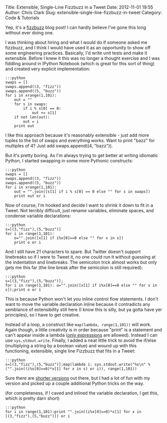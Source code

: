 Title: Extensible, Single-Line Fizzbuzz in a Tweet
Date: 2012-11-01 19:55
Author: Chris Clark
Slug: extensible-single-line-fizzbuzz-in-tweet
Category: Code & Tutorials

Yep, it's a
[fizzbuzz](http://www.codinghorror.com/blog/2007/02/why-cant-programmers-program.html)
blog post! I can hardly believe I've gone this long without ever doing
one.

I was thinking about hiring and what I would do if someone asked me
fizzbuzz, and I think I would have used it as an opportunity to show off
some engineering practices. Basically, I'd write unit tests and make it
extensible. Before I knew it this was no longer a thought exercise and I
was fiddling around in IPython Notebook (which is great for this sort of
thing) and created very explicit implementation:

    :::python
    swaps = []
    swaps.append((3, "fizz"))
    swaps.append((5, "buzz"))
    for i in xrange(1,101):
        out = ""
        for s in swaps:
            if i % s[0] == 0:
                out += s[1]
        if not len(out):
            out = i
        print out


I like this approach because it's reasonably extensible - just add more
tuples to the list of swaps and everything works. Want to print "bazz"
for multiples of 4? Just add swaps.append((4, "bazz")).

But it's pretty boring. As I'm always trying to get better at writing
idiomatic Python, I started swapping in some more Pythonic constructs:

    :::python
    swaps = []
    swaps.append((3, "fizz"))
    swaps.append((5, "buzz"))
    for i in xrange(1,101):
        out = "".join([s[1] if i % s[0] == 0 else "" for s in swaps])
        print out or i

Now of course, I'm hooked and decide I want to shrink it down to fit in
a Tweet. Not terribly difficult, just rename variables, eliminate
spaces, and condense variable declarations:

    :::python
    s=[(3,"fizz"),(5,"buzz")]
    for i in range(1,101):
        o="".join([x[1] if i%x[0]==0 else "" for x in s])
        print o or i

And I still have 21 characters to spare. But Twitter doesn't support
linebreaks so if I were to Tweet it, no one could run it without
guessing at the indentation and linebreaks. The semicolon trick almost
works but only gets me this far (the line break after the semicolon is
still required):

    :::python
    s=[(3,"fizz"),(5,"buzz")];
    for i in range(1,101): o="".join([x[1] if i%x[0]==0 else "" for x in s]);print o or i

This is because Python won't let you inline control flow statements. I
don't want to move the variable declaration inline because it
contradicts any semblance of extensibility still here (I know this is
silly, but ya gotta have yer principles), so I have to get creative.

Instead of a loop, a construct like ``map(lambda, range(1,101))``  will
work. Again though, a  little creativity is in order because
"print" is a statement and can't appear inside a lambda ([only
expressions](http://docs.python.org/2/reference/expressions.html#lambda)
are allowed). Instead I can use ``sys.stdout.write``. Finally, I added a
neat little trick to avoid the if/else (multiplying a string by a
boolean value) and wound up with this functioning, extensible, single
line Fizzbuzz that fits in a Tweet:

    :::python
    s=[(3,"fizz"),(5,"buzz")];map(lambda i: sys.stdout.write("%s\n" % ("".join((i%x[0]==0)*x[1] for x in s) or i)), range(1,101))

Sure there are [shorter
versions](http://stackoverflow.com/a/6890045/221390) out there, but I
had a lot of fun with my version and picked up a couple additional
Python tricks on the way.

(for completeness, if I caved and inlined the variable declaration, I
get this, which is pretty darn short)

    :::python
    for i in range(1,101):print "".join((i%x[0]==0)*x[1] for x in [(3,"fizz"),(5,"buzz")]) or i

